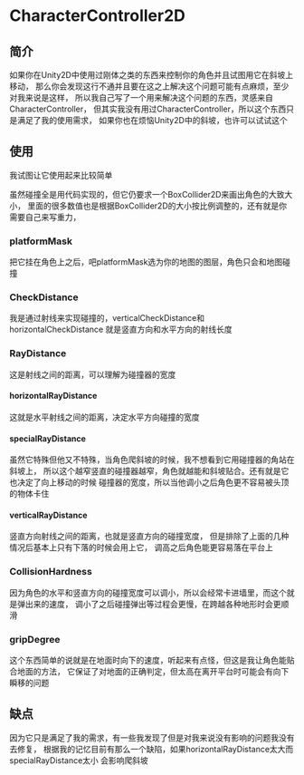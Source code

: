 # CharacterController2D
## 简介
如果你在Unity2D中使用过刚体之类的东西来控制你的角色并且试图用它在斜坡上移动，
那么你会发现这行不通并且要在这之上解决这个问题可能有点麻烦，至少对我来说是这样，
所以我自己写了一个用来解决这个问题的东西，灵感来自CharacterController，
但其实我没有用过CharacterController，所以这个东西只是满足了我的使用需求，
如果你也在烦恼Unity2D中的斜坡，也许可以试试这个
 
 
## 使用
我试图让它使用起来比较简单
 
虽然碰撞全是用代码实现的，但它仍要求一个BoxCollider2D来画出角色的大致大小，
里面的很多数值也是根据BoxCollider2D的大小按比例调整的，还有就是你需要自己来写重力，
 
 
### platformMask
把它挂在角色上之后，吧platformMask选为你的地图的图层，角色只会和地图碰撞
 
 
### CheckDistance
我是通过射线来实现碰撞的，verticalCheckDistance和horizontalCheckDistance
就是竖直方向和水平方向的射线长度
 
 
### RayDistance
这是射线之间的距离，可以理解为碰撞器的宽度
 
#### horizontalRayDistance
这就是水平射线之间的距离，决定水平方向碰撞的宽度
 
#### specialRayDistance
虽然它特殊但他又不特殊，当角色爬斜坡的时候，我不想看到它用碰撞器的角站在斜坡上，
所以这个越窄竖直的碰撞器越窄，角色就越能和斜坡贴合。还有就是它也决定了向上移动的时候
碰撞器的宽度，所以当他调小之后角色更不容易被头顶的物体卡住
 
#### verticalRayDistance
竖直方向射线之间的距离，也就是竖直方向的碰撞宽度，
但是排除了上面的几种情况后基本上只有下落的时候会用上它，
调高之后角色能更容易落在平台上
 
### CollisionHardness
因为角色的水平和竖直方向的碰撞宽度可以调小，所以会经常卡进墙里，而这个就是弹出来的速度，
调小了之后碰撞弹出等过程会更慢，在跨越各种地形时会更顺滑
 
### gripDegree
这个东西简单的说就是在地面时向下的速度，听起来有点怪，但这是我让角色能贴合地面的方法，
它保证了对地面的正确判定，但太高在离开平台时可能会有向下瞬移的问题
 

## 缺点
因为它只是满足了我的需求，有一些我发现了但是对我来说没有影响的问题我没有去修复，
根据我的记忆目前有那么一个缺陷，如果horizontalRayDistance太大而specialRayDistance太小
会影响爬斜坡